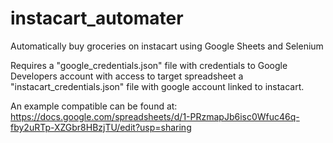 # instacart_automater
Automatically buy groceries on instacart using Google Sheets and Selenium

Requires a "google_credentials.json" file with credentials to Google Developers account with access to target spreadsheet a "instacart_credentials.json" file with
google account linked to instacart.

An example compatible can be found at: https://docs.google.com/spreadsheets/d/1-PRzmapJb6isc0Wfuc46q-fby2uRTp-XZGbr8HBzjTU/edit?usp=sharing
